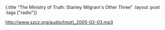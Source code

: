 {:title "The Ministry of Truth: Stanley Milgram's Other Three"
:layout :post
:tags  ["radio"]}

<http://www.szcz.org/audio/tmot\_2005-02-03.mp3>

